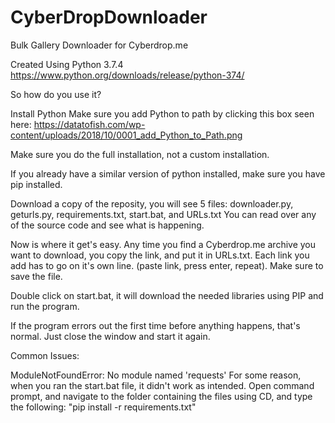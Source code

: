 # CyberDropDownloader
Bulk Gallery Downloader for Cyberdrop.me

Created Using Python 3.7.4
https://www.python.org/downloads/release/python-374/


So how do you use it?

Install Python
Make sure you add Python to path by clicking this box seen here: https://datatofish.com/wp-content/uploads/2018/10/0001_add_Python_to_Path.png

Make sure you do the full installation, not a custom installation.

If you already have a similar version of python installed, make sure you have pip installed.

Download a copy of the reposity, you will see 5 files: downloader.py, geturls.py, requirements.txt, start.bat, and URLs.txt
You can read over any of the source code and see what is happening.

Now is where it get's easy. Any time you find a Cyberdrop.me archive you want to download, you copy the link, and put it in URLs.txt. 
Each link you add has to go on it's own line. (paste link, press enter, repeat). Make sure to save the file.

Double click on start.bat, it will download the needed libraries using PIP and run the program.

If the program errors out the first time before anything happens, that's normal. Just close the window and start it again.


Common Issues:

ModuleNotFoundError: No module named 'requests'
For some reason, when you ran the start.bat file, it didn't work as intended. Open command prompt, and navigate to the folder containing the files using CD, and type the following: "pip install -r requirements.txt"
